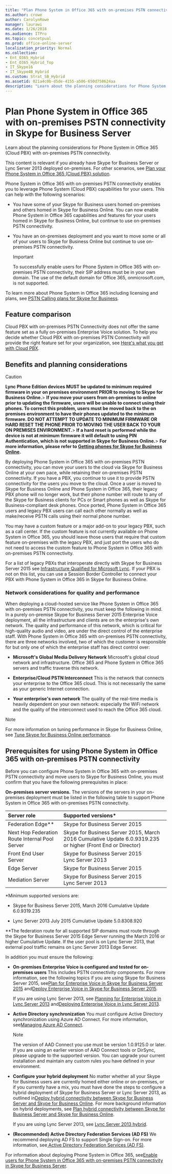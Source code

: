 ```yaml
---
title: "Plan Phone System in Office 365 with on-premises PSTN connectivity in Skype for Business Server"
ms.author: crowe
author: CarolynRowe
manager: laurawi
ms.date: 1/26/2018
ms.audience: ITPro
ms.topic: concetpual
ms.prod: office-online-server
localization_priority: Normal
ms.collection:
- Ent_O365_Hybrid
- Ent_O365_Hybrid_Top
- IT_Skype16
- IT_Skype4B_Hybrid
ms.custom: Strat_SB_Hybrid
ms.assetid: 021a4c0b-d5de-4155-a506-650d758624aa
description: "Learn about the planning considerations for Phone System in Office 365 (Cloud PBX) with on-premises PSTN connectivity."
---
```


# Plan Phone System in Office 365 with on-premises PSTN connectivity in Skype for Business Server
 
Learn about the planning considerations for Phone System in Office 365 (Cloud PBX) with on-premises PSTN connectivity.
  
This content is relevant if you already have Skype for Business Server or Lync Server 2013 deployed on-premises. For other scenarios, see [Plan your Phone System in Office 365 (Cloud PBX) solution](plan-your-phone-system-cloud-pbx-solution.md).
  
 Phone System in Office 365 with on-premises PSTN connectivity enables you to leverage Phone System (Cloud PBX) capabilities for your users. This can help with the following scenarios:
  
- You have some of your Skype for Business users homed on-premises and others homed in Skype for Business Online. You can now enable Phone System in Office 365 capabilities and features for your users homed in Skype for Business Online, but continue to use on-premises PSTN connectivity.
    
- You have an on-premises deployment and you want to move some or all of your users to Skype for Business Online but continue to use on-premises PSTN connectivity.
    
    > [!IMPORTANT]
    > To successfully enable users for Phone System in Office 365 with on-premises PSTN connectivity, their SIP address must be in your own domain. The use of the default domain for Office 365, onmicrosoft.com, is not supported. 
  
To learn more about Phone System in Office 365 including licensing and plans, see [PSTN Calling plans for Skype for Business](https://support.office.com/article/PSTN-Calling-plans-for-Skype-for-Business-f47c6a97-bc8b-42e6-b5d4-ce6b41ed1918).
  
## Feature comparison

Cloud PBX with on-premises PSTN Connectivity does not offer the same feature set as a fully on-premises Enterprise Voice solution. To help you decide whether Cloud PBX with on-premises PSTN Connectivity will provide the right feature set for your organization, see [Here's what you get with Cloud PBX](https://go.microsoft.com/fwlink/?LinkId=715517).
  
## Benefits and planning considerations

> [!CAUTION]
> **Lync Phone Edition devices MUST be updated to minimum required firmware in your on premises environment PRIOR to moving to Skype for Business Online.**> **If you move your users from on-premises to online prior to updating the firmware, users will be unable to connect using their phones. To correct this problem, users must be moved back to the on premises environment to have their phones updated to the minimum firmware. DO NOT ATTEMPT TO UPDATE TO MINIMUM FIRMWARE OR HARD RESET THE PHONE PRIOR TO MOVING THE USER BACK TO YOUR ON PREMISES ENVIRONMENT.**> **If a hard reset is performed while the device is not at minimum firmware it will default to using PIN Authentication, which is not supported in Skype for Business Online.**> **For more information, please refer to [Getting phones for Skype for Business Online](https://support.office.com/en-us/article/Getting-phones-for-Skype-for-Business-Online-91f2d947-45fc-4fab-bd8b-2e313531c477?ui=en-US&amp;rs=en-US&amp;ad=US).**
  
By deploying Phone System in Office 365 with on-premises PSTN connectivity, you can move your users to the cloud via Skype for Business Online at your own pace, while retaining their on-premises PSTN connectivity. If you have a PBX, you continue to use it to provide PSTN connectivity for the users you move to the cloud. Once a user is moved to Skype for Business Online and Phone System in Office 365, their legacy PBX phone will no longer work, but their phone number will route to any of the Skype for Business clients for PCs or Smart phones as well as Skype for Business-compliant desk phones. Once ported, Phone System in Office 365 users and legacy PBX users can call each other normally as well as make/receive PSTN calls using their normal phone number.
  
You may have a custom feature or a major add-on to your legacy PBX, such as a call center. If the custom feature is not currently available on Phone System in Office 365, you should leave those users that require that custom feature on-premises with the legacy PBX, and just port the users who do not need to access the custom feature to Phone System in Office 365 with on-premises PSTN connectivity.
  
For a list of legacy PBXs that interoperate directly with Skype for Business Server 2015 see [Infrastructure Qualified for Microsoft Lync](https://technet.microsoft.com/en-us/office/dn788945.aspx). If your PBX is not on this list, you can use a Session Border Controller to connect your PBX with Phone System in Office 365 in Skype for Business Online.
  
### Network considerations for quality and performance

When deploying a cloud-hosted service like Phone System in Office 365 with on-premises PSTN connectivity, you must keep the following in mind. In a purely on-premise Skype for Business Server 2015 Enterprise Voice deployment, all the infrastructure and clients are on the enterprise's own network. The quality and performance of this network, which is critical for high-quality audio and video, are under the direct control of the enterprise staff. With Phone System in Office 365 with on-premises PSTN connectivity, there are three networks involved, two of which the customer is responsible for but only one of which the enterprise staff has direct control over:
  
- **Microsoft's Global Media Delivery Network** Microsoft's global cloud network and infrastructure. Office 365 and Phone System in Office 365 servers and traffic traverse this network.
    
- **Enterprise/Cloud PSTN Interconnect** This is the network that connects your enterprise to the Office 365 cloud. This is not necessarily the same as your generic Internet connection.
    
- **Your enterprise's own network** The quality of the real-time media is heavily dependent on your own network: especially the WiFi network and the quality of the interconnect used to reach the Office 365 cloud.
    
> [!NOTE]
> For more information on tuning performance in Skype for Business Online, see [Tune Skype for Business Online performance](https://support.office.com/en-us/article/Tune-Skype-for-Business-Online-performance-beec23c2-c5d6-4e84-a8af-e82aefca7802?ui=en-US&amp;rs=en-US&amp;ad=US). 
  
## Prerequisites for using Phone System in Office 365 with on-premises PSTN connectivity

Before you can configure Phone System in Office 365 with on-premises PSTN connectivity and move users to Skype for Business Online, you must confirm that you have the following prerequisites in place:
  
 **On-premises server versions.** The versions of the servers in your on-premises deployment must be listed in the following table to support Phone System in Office 365 with on-premises PSTN connectivity.
  
|**Server role**|**Supported versions\***|
|:-----|:-----|
|Federation Edge\*\*  <br/> |Skype for Business Server 2015  <br/> |
|Next Hop Federation Route Internal Pool Server  <br/> |Skype for Business Server 2015, March 2016 Cumulative Update 6.0.9319.235 or higher (Front End or Director)  <br/> |
|Front End User Server  <br/> |Skype for Business Server 2015  <br/> Lync Server 2013  <br/> |
|Edge Server  <br/> |Skype for Business Server 2015  <br/> |
|Mediation Server  <br/> |Skype for Business Server 2015  <br/> Lync Server 2013  <br/> |
   
\*Minimum supported versions are:
  
- Skype for Business Server 2015, March 2016 Cumulative Update 6.0.9319.235
    
- Lync Server 2013 July 2015 Cumulative Update 5.0.8308.920
    
\*\*The federation route for all supported SIP domains must route through the Skype for Business Server 2015 Edge Server running the March 2016 or higher Cumulative Update. If the user pool is on Lync Server 2013, that external pool traffic remains on Lync Server 2013 Edge Server. 
  
In addition you must ensure the following:
  
- **On-premises Enterprise Voice is configured and tested for on-premises users** This includes PSTN connectivity components. For more information, see the following topics if you are using Skype for Business Server 2015, see[Plan for Enterprise Voice in Skype for Business Server 2015](../../plan-your-deployment/enterprise-voice-solution/enterprise-voice.md) and[Deploy Enterprise Voice in Skype for Business Server 2015](../../deploy-1/deploy-enterprise-voice/deploy-enterprise-voice.md).
    
    If you are using Lync Server 2013, see [Planning for Enterprise Voice in Lync Server 2013](https://technet.microsoft.com/library/gg413081%28v=ocs.15%29.aspx) and[Deploying Enterprise Voice in Lync Server 2013](https://technet.microsoft.com/EN-US/library/gg412876%28v=ocs.15%29.aspx).
    
- **Active Directory synchronization** You must configure Active Directory synchronization using Azure AD Connect. For more information, see[Managing Azure AD Connect](https://azure.microsoft.com/en-us/documentation/articles/active-directory-aadconnect-whats-next/).
    
    > [!NOTE]
    > The version of AAD Connect you use must be version 1.0.9125.0 or later. If you are using an earlier version of AAD Connect tools or DirSync, please upgrade to the supported version. You can upgrade your current installation and maintain any custom rules you have defined in your environment. 
  
- **Configure your hybrid deployment** No matter whether all your Skype for Business users are currently homed either online or on-premises, or if you currently have a mix, you must have done the steps to configure a hybrid deployment of Skype for Business Server or Lync Server 2013, as outlined in[Deploy hybrid connectivity between Skype for Business Server and Skype for Business Online](../../skype-for-business-hybrid-solutions/deploy-hybrid-connectivity/deploy-hybrid-connectivity.md). For more background information on hybrid deployments, see [Plan hybrid connectivity between Skype for Business Server and Skype for Business Online](../../skype-for-business-hybrid-solutions/plan-hybrid-connectivity.md). 
    
    If you are using Lync Server 2013, see [ Lync Server 2013 hybrid](https://technet.microsoft.com/EN-US/library/jj204805%28v=ocs.15%29.aspx).
    
- **(Recommended) Active Directory Federation Services (AD FS)** We recommend deploying AD FS to support Single Sign-on. For more information, see[ Active Directory Federation Services (AD FS)](https://technet.microsoft.com/en-us/library/cc736690%28v=ws.10%29.aspx).
    
For information about deploying Phone System in Office 365, see[Enable users for Phone System in Office 365 with on-premises PSTN connectivity in Skype for Business Server](enable-users-for-phone-system.md).
  


